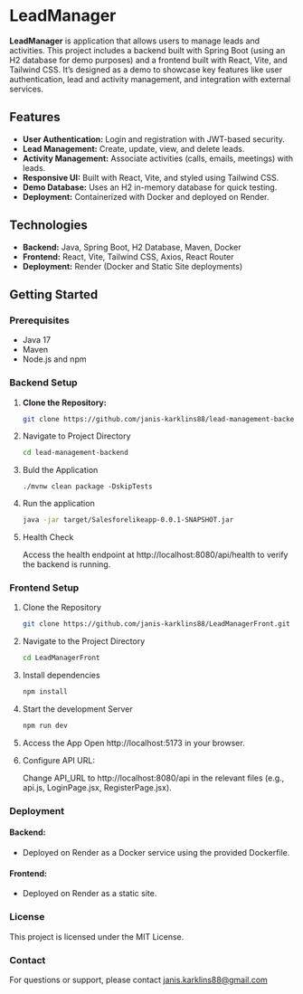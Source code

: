 # LeadManager

**LeadManager** is application that allows users to manage leads and activities. 
This project includes a backend built with Spring Boot (using an H2 database for demo purposes) and a frontend built with React, Vite, and Tailwind CSS.
It’s designed as a demo to showcase key features like user authentication, lead and activity management, and integration with external services.

## Features

- **User Authentication:** Login and registration with JWT-based security.
- **Lead Management:** Create, update, view, and delete leads.
- **Activity Management:** Associate activities (calls, emails, meetings) with leads.
- **Responsive UI:** Built with React, Vite, and styled using Tailwind CSS.
- **Demo Database:** Uses an H2 in-memory database for quick testing.
- **Deployment:** Containerized with Docker and deployed on Render.

## Technologies

- **Backend:** Java, Spring Boot, H2 Database, Maven, Docker
- **Frontend:** React, Vite, Tailwind CSS, Axios, React Router
- **Deployment:** Render (Docker and Static Site deployments)

## Getting Started

### Prerequisites

- Java 17
- Maven
- Node.js and npm


### Backend Setup

1. **Clone the Repository:**
   ```bash
   git clone https://github.com/janis-karklins88/lead-management-backend.git
2. Navigate to Project Directory
   ```bash
   cd lead-management-backend
3. Buld the Application
   ```bach
   ./mvnw clean package -DskipTests
4. Run the application
   ```bash
   java -jar target/Salesforelikeapp-0.0.1-SNAPSHOT.jar
5. Health Check
   
   Access the health endpoint at http://localhost:8080/api/health to verify the backend is running.

### Frontend Setup

1. Clone the Repository
   ```bash
   git clone https://github.com/janis-karklins88/LeadManagerFront.git
2. Navigate to the Project Directory
   ```bash
   cd LeadManagerFront
3. Install dependencies
   ```bash
   npm install
4. Start the development Server
   ```bash
   npm run dev
5. Access the App
   Open http://localhost:5173 in your browser.
   
6. Configure API URL:
   
   Change API_URL to http://localhost:8080/api in the relevant files (e.g., api.js, LoginPage.jsx, RegisterPage.jsx).



### Deployment

#### Backend:
- Deployed on Render as a Docker service using the provided Dockerfile.

#### Frontend:
- Deployed on Render as a static site.

### License
This project is licensed under the MIT License.

### Contact
For questions or support, please contact janis.karklins88@gmail.com
